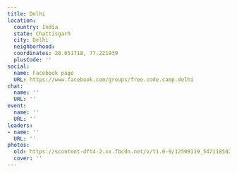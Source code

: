 ```yaml
---
title: Delhi
location:
  country: India
  state: Chattisgarh
  city: Delhi
  neighborhood: 
  coordinates: 28.651718, 77.221939
  plusCode: ''
social:
  name: Facebook page
  URL: https://www.facebook.com/groups/free.code.camp.delhi
chat:
  name: ''
  URL: ''
event:
  name: ''
  URL: ''
leaders:
- name: ''
  URL: ''
photos:
  old: https://scontent-dft4-2.xx.fbcdn.net/v/t1.0-9/12509119_547118502108066_5226476589711142971_n.jpg?oh=22d76c11b5150e629ea64ae29e950cf1&oe=59964DED
  cover: ''
---
```

